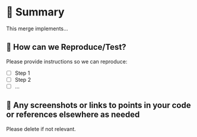 # 🚀 Summary

This merge implements...

## 📝 How can we Reproduce/Test?

Please provide instructions so we can reproduce:

- [ ] Step 1
- [ ] Step 2
- [ ] ...

## 📸 Any screenshots or links to points in your code or references elsewhere as needed

Please delete if not relevant.
